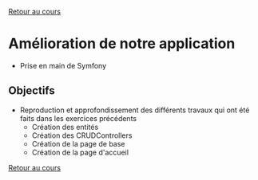 [Retour au cours](../cours.md)

# Amélioration de notre application

* Prise en main de Symfony

## Objectifs

* Reproduction et approfondissement des différents travaux qui ont été faits dans les exercices précédents
    * Création des entités
    * Création des CRUDControllers
    * Création de la page de base
    * Création de la page d'accueil

[Retour au cours](../cours.md)
